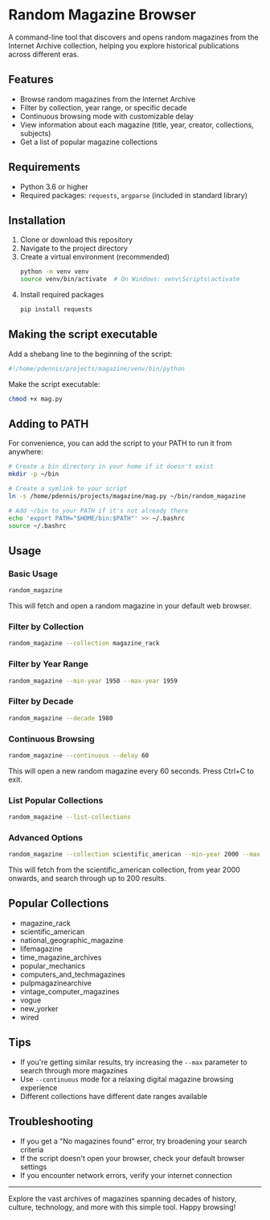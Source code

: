 # Random Magazine Browser

A command-line tool that discovers and opens random magazines from the Internet Archive collection, helping you explore historical publications across different eras.

## Features

- Browse random magazines from the Internet Archive
- Filter by collection, year range, or specific decade
- Continuous browsing mode with customizable delay
- View information about each magazine (title, year, creator, collections, subjects)
- Get a list of popular magazine collections

## Requirements

- Python 3.6 or higher
- Required packages: `requests`, `argparse` (included in standard library)

## Installation

1. Clone or download this repository
2. Navigate to the project directory
3. Create a virtual environment (recommended)
   ```bash
   python -m venv venv
   source venv/bin/activate  # On Windows: venv\Scripts\activate
   ```
4. Install required packages
   ```bash
   pip install requests
   ```

## Making the script executable

Add a shebang line to the beginning of the script:
```python
#!/home/pdennis/projects/magazine/venv/bin/python
```

Make the script executable:
```bash
chmod +x mag.py
```

## Adding to PATH

For convenience, you can add the script to your PATH to run it from anywhere:

```bash
# Create a bin directory in your home if it doesn't exist
mkdir -p ~/bin

# Create a symlink to your script
ln -s /home/pdennis/projects/magazine/mag.py ~/bin/random_magazine

# Add ~/bin to your PATH if it's not already there
echo 'export PATH="$HOME/bin:$PATH"' >> ~/.bashrc
source ~/.bashrc
```

## Usage

### Basic Usage

```bash
random_magazine
```

This will fetch and open a random magazine in your default web browser.

### Filter by Collection

```bash
random_magazine --collection magazine_rack
```

### Filter by Year Range

```bash
random_magazine --min-year 1950 --max-year 1959
```

### Filter by Decade

```bash
random_magazine --decade 1980
```

### Continuous Browsing

```bash
random_magazine --continuous --delay 60
```
This will open a new random magazine every 60 seconds. Press Ctrl+C to exit.

### List Popular Collections

```bash
random_magazine --list-collections
```

### Advanced Options

```bash
random_magazine --collection scientific_american --min-year 2000 --max 200
```
This will fetch from the scientific_american collection, from year 2000 onwards, and search through up to 200 results.

## Popular Collections

- magazine_rack
- scientific_american
- national_geographic_magazine
- lifemagazine
- time_magazine_archives
- popular_mechanics
- computers_and_techmagazines
- pulpmagazinearchive
- vintage_computer_magazines
- vogue
- new_yorker
- wired

## Tips

- If you're getting similar results, try increasing the `--max` parameter to search through more magazines
- Use `--continuous` mode for a relaxing digital magazine browsing experience
- Different collections have different date ranges available

## Troubleshooting

- If you get a "No magazines found" error, try broadening your search criteria
- If the script doesn't open your browser, check your default browser settings
- If you encounter network errors, verify your internet connection

---

Explore the vast archives of magazines spanning decades of history, culture, technology, and more with this simple tool. Happy browsing!
